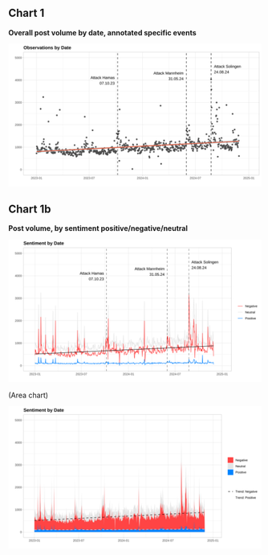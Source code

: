 ## Chart 1

**Overall post volume by date, annotated specific events**


![alt text](pvol.svg "Overall post volume by date, annotated specific events")

## Chart 1b

**Post volume, by sentiment positive/negative/neutral**


![alt text](pvolsentimentline.svg "Post volume, by sentiment positive/negative/neutral")

(Area chart)

![alt text](pvolsentimentarea.svg "Post volume, by sentiment positive/negative/neutral")